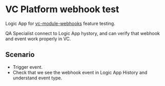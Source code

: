 # VC Platform webhook test

Logic App for [vc-module-webhooks](https://github.com/VirtoCommerce/vc-module-webhooks) feature testing.

QA Specialist connect to Logic App hystory, and can verify that webhook and event work properly in VC.

## Scenario

* Trigger event.
* Check that we see the webhook event in Logic App History and understand event type.
